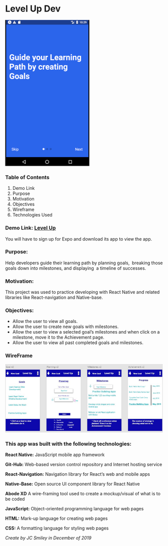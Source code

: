 # Level Up Dev

![gif of app](./assets/levelUp_9.gif)

### Table of Contents

1. Demo Link
2. Purpose
3. Motivation
4. Objectives
5. Wireframe
6. Technologies Used

### Demo Link: [Level Up](https://exp.host/@jcsmileyjr/LevelUp)
You will have to sign up for Expo and download its app to view the app.

### Purpose:

Help developers guide their learning path by planning goals,  breaking those goals down into milestones, and displaying  a timeline of successes. 

### Motivation:

This project was used to practice developing with React Native and related libraries like React-navigation and Native-base.

### Objectives:

- Allow the user to view all goals.
- Allow the user to create new goals with milestones. 
- Allow the user to view a selected goal’s milestones and when click on a milestone, move it to the Achievement page.
- Allow the user to view all past completed goals and milestones.

### WireFrame

![Screen-shot of Wireframe in use](assets/levelUp-redesign.JPG)

### This app was built with the following technologies:

**React Native:** JavaScript mobile app framework

**Git-Hub:** Web-based version control repository and Internet hosting service

**React-Navigation:**  Navigation library for React’s web and mobile apps

**Native-Base:** Open source UI component library for React Native

**Abode XD** A wire-framing tool used to create a mockup/visual of what is to be coded

**JavaScript:** Object-oriented programming language for web pages

**HTML:** Mark-up language for creating web pages

**CSS:** A formatting language for styling web pages

_Create by JC Smiley in December of 2019_
